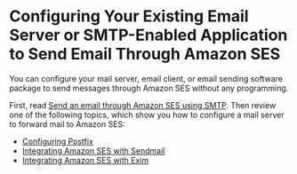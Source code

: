# Configuring Your Existing Email Server or SMTP\-Enabled Application to Send Email Through Amazon SES<a name="send-using-smtp-integrate"></a>

You can configure your mail server, email client, or email sending software package to send messages through Amazon SES without any programming\.

First, read [Send an email through Amazon SES using SMTP](send-an-email-using-smtp.md)\. Then review one of the following topics, which show you how to configure a mail server to forward mail to Amazon SES:
+ [Configuring Postfix](postfix.md#send-email-postfix)
+ [Integrating Amazon SES with Sendmail](send-email-sendmail.md)
+ [Integrating Amazon SES with Exim](send-email-exim.md)
